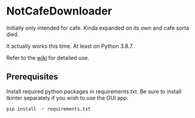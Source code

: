 # NotCafeDownloader

Initially only intended for cafe. Kinda expanded on its own and cafe sorta died.

It actually works this time. At least on Python 3.8.7.

Refer to the [wiki](https://github.com/Benjababe/NotCafeDownloader/wiki) for detailed use.

## Prerequisites

Install required python packages in requirements.txt. Be sure to install tkinter separately if you wish to use the GUI app.

```bash
pip install -r requirements.txt
```
